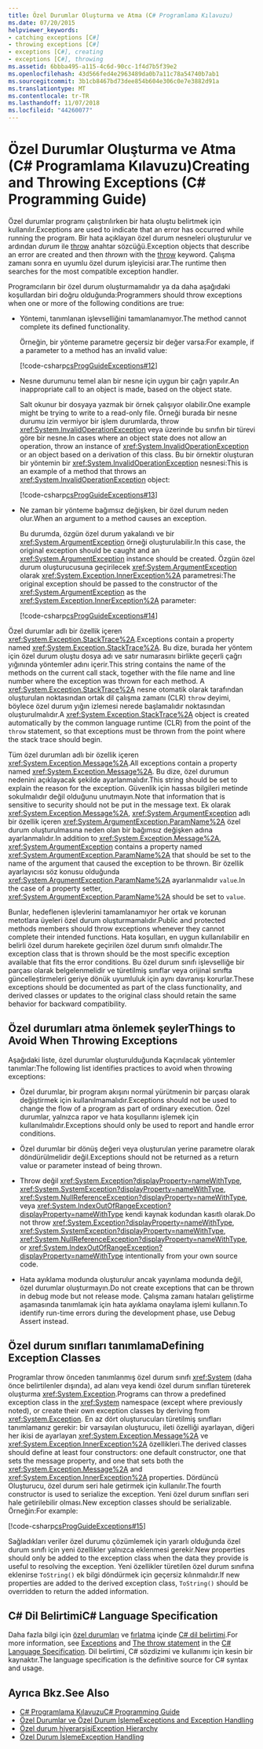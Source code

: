 ```yaml
---
title: Özel Durumlar Oluşturma ve Atma (C# Programlama Kılavuzu)
ms.date: 07/20/2015
helpviewer_keywords:
- catching exceptions [C#]
- throwing exceptions [C#]
- exceptions [C#], creating
- exceptions [C#], throwing
ms.assetid: 6bbba495-a115-4c6d-90cc-1f4d7b5f39e2
ms.openlocfilehash: 43d566fed4e2963489da0b7a11c78a54740b7ab1
ms.sourcegitcommit: 3b1cb8467bd73dee854b604e306c0e7e3882d91a
ms.translationtype: MT
ms.contentlocale: tr-TR
ms.lasthandoff: 11/07/2018
ms.locfileid: "44260077"
---
```

# <a name="creating-and-throwing-exceptions-c-programming-guide"></a><span data-ttu-id="3533a-102">Özel Durumlar Oluşturma ve Atma (C# Programlama Kılavuzu)</span><span class="sxs-lookup"><span data-stu-id="3533a-102">Creating and Throwing Exceptions (C# Programming Guide)</span></span>
<span data-ttu-id="3533a-103">Özel durumlar programı çalıştırılırken bir hata oluştu belirtmek için kullanılır.</span><span class="sxs-lookup"><span data-stu-id="3533a-103">Exceptions are used to indicate that an error has occurred while running the program.</span></span> <span data-ttu-id="3533a-104">Bir hata açıklayan özel durum nesneleri oluşturulur ve ardından *durum* ile [throw](../../../csharp/language-reference/keywords/throw.md) anahtar sözcüğü.</span><span class="sxs-lookup"><span data-stu-id="3533a-104">Exception objects that describe an error are created and then *thrown* with the [throw](../../../csharp/language-reference/keywords/throw.md) keyword.</span></span> <span data-ttu-id="3533a-105">Çalışma zamanı sonra en uyumlu özel durum işleyicisi arar.</span><span class="sxs-lookup"><span data-stu-id="3533a-105">The runtime then searches for the most compatible exception handler.</span></span>  
  
 <span data-ttu-id="3533a-106">Programcıların bir özel durum oluşturmamalıdır ya da daha aşağıdaki koşullardan biri doğru olduğunda:</span><span class="sxs-lookup"><span data-stu-id="3533a-106">Programmers should throw exceptions when one or more of the following conditions are true:</span></span>  
  
-   <span data-ttu-id="3533a-107">Yöntemi, tanımlanan işlevselliğini tamamlanamıyor.</span><span class="sxs-lookup"><span data-stu-id="3533a-107">The method cannot complete its defined functionality.</span></span>  
  
     <span data-ttu-id="3533a-108">Örneğin, bir yönteme parametre geçersiz bir değer varsa:</span><span class="sxs-lookup"><span data-stu-id="3533a-108">For example, if a parameter to a method has an invalid value:</span></span>  
  
     [!code-csharp[csProgGuideExceptions#12](../../../csharp/programming-guide/exceptions/codesnippet/CSharp/creating-and-throwing-exceptions_1.cs)]  
  
-   <span data-ttu-id="3533a-109">Nesne durumunu temel alan bir nesne için uygun bir çağrı yapılır.</span><span class="sxs-lookup"><span data-stu-id="3533a-109">An inappropriate call to an object is made, based on the object state.</span></span>  
  
     <span data-ttu-id="3533a-110">Salt okunur bir dosyaya yazmak bir örnek çalışıyor olabilir.</span><span class="sxs-lookup"><span data-stu-id="3533a-110">One example might be trying to write to a read-only file.</span></span> <span data-ttu-id="3533a-111">Örneği burada bir nesne durumu izin vermiyor bir işlem durumlarda, throw <xref:System.InvalidOperationException> veya üzerinde bu sınıfın bir türevi göre bir nesne.</span><span class="sxs-lookup"><span data-stu-id="3533a-111">In cases where an object state does not allow an operation, throw an instance of <xref:System.InvalidOperationException> or an object based on a derivation of this class.</span></span> <span data-ttu-id="3533a-112">Bu bir örnektir oluşturan bir yöntemin bir <xref:System.InvalidOperationException> nesnesi:</span><span class="sxs-lookup"><span data-stu-id="3533a-112">This is an example of a method that throws an <xref:System.InvalidOperationException> object:</span></span>  
  
     [!code-csharp[csProgGuideExceptions#13](../../../csharp/programming-guide/exceptions/codesnippet/CSharp/creating-and-throwing-exceptions_2.cs)]  
  
-   <span data-ttu-id="3533a-113">Ne zaman bir yönteme bağımsız değişken, bir özel durum neden olur.</span><span class="sxs-lookup"><span data-stu-id="3533a-113">When an argument to a method causes an exception.</span></span>  
  
     <span data-ttu-id="3533a-114">Bu durumda, özgün özel durum yakalandı ve bir <xref:System.ArgumentException> örneği oluşturulabilir.</span><span class="sxs-lookup"><span data-stu-id="3533a-114">In this case, the original exception should be caught and an <xref:System.ArgumentException> instance should be created.</span></span> <span data-ttu-id="3533a-115">Özgün özel durum oluşturucusuna geçirilecek <xref:System.ArgumentException> olarak <xref:System.Exception.InnerException%2A> parametresi:</span><span class="sxs-lookup"><span data-stu-id="3533a-115">The original exception should be passed to the constructor of the <xref:System.ArgumentException> as the <xref:System.Exception.InnerException%2A> parameter:</span></span>  
  
     [!code-csharp[csProgGuideExceptions#14](../../../csharp/programming-guide/exceptions/codesnippet/CSharp/creating-and-throwing-exceptions_3.cs)]  
  
 <span data-ttu-id="3533a-116">Özel durumlar adlı bir özellik içeren <xref:System.Exception.StackTrace%2A>.</span><span class="sxs-lookup"><span data-stu-id="3533a-116">Exceptions contain a property named <xref:System.Exception.StackTrace%2A>.</span></span> <span data-ttu-id="3533a-117">Bu dize, burada her yöntem için özel durum oluştu dosya adı ve satır numarasını birlikte geçerli çağrı yığınında yöntemler adını içerir.</span><span class="sxs-lookup"><span data-stu-id="3533a-117">This string contains the name of the methods on the current call stack, together with the file name and line number where the exception was thrown for each method.</span></span> <span data-ttu-id="3533a-118">A <xref:System.Exception.StackTrace%2A> nesne otomatik olarak tarafından oluşturulan noktasından ortak dil çalışma zamanı (CLR) `throw` deyimi, böylece özel durum yığın izlemesi nerede başlamalıdır noktasından oluşturulmalıdır.</span><span class="sxs-lookup"><span data-stu-id="3533a-118">A <xref:System.Exception.StackTrace%2A> object is created automatically by the common language runtime (CLR) from the point of the `throw` statement, so that exceptions must be thrown from the point where the stack trace should begin.</span></span>  
  
 <span data-ttu-id="3533a-119">Tüm özel durumları adlı bir özellik içeren <xref:System.Exception.Message%2A>.</span><span class="sxs-lookup"><span data-stu-id="3533a-119">All exceptions contain a property named <xref:System.Exception.Message%2A>.</span></span> <span data-ttu-id="3533a-120">Bu dize, özel durumun nedenini açıklayacak şekilde ayarlanmalıdır.</span><span class="sxs-lookup"><span data-stu-id="3533a-120">This string should be set to explain the reason for the exception.</span></span> <span data-ttu-id="3533a-121">Güvenlik için hassas bilgileri metinde sokulmalıdır değil olduğunu unutmayın.</span><span class="sxs-lookup"><span data-stu-id="3533a-121">Note that information that is sensitive to security should not be put in the message text.</span></span> <span data-ttu-id="3533a-122">Ek olarak <xref:System.Exception.Message%2A>, <xref:System.ArgumentException> adlı bir özellik içeren <xref:System.ArgumentException.ParamName%2A> özel durum oluşturulmasına neden olan bir bağımsız değişken adına ayarlanmalıdır.</span><span class="sxs-lookup"><span data-stu-id="3533a-122">In addition to <xref:System.Exception.Message%2A>, <xref:System.ArgumentException> contains a property named <xref:System.ArgumentException.ParamName%2A> that should be set to the name of the argument that caused the exception to be thrown.</span></span> <span data-ttu-id="3533a-123">Bir özellik ayarlayıcısı söz konusu olduğunda <xref:System.ArgumentException.ParamName%2A> ayarlanmalıdır `value`.</span><span class="sxs-lookup"><span data-stu-id="3533a-123">In the case of a property setter, <xref:System.ArgumentException.ParamName%2A> should be set to `value`.</span></span>  
  
 <span data-ttu-id="3533a-124">Bunlar, hedeflenen işlevlerini tamamlanamıyor her ortak ve korunan metotlara üyeleri özel durum oluşturmamalıdır.</span><span class="sxs-lookup"><span data-stu-id="3533a-124">Public and protected methods members should throw exceptions whenever they cannot complete their intended functions.</span></span> <span data-ttu-id="3533a-125">Hata koşulları, en uygun kullanılabilir en belirli özel durum harekete geçirilen özel durum sınıfı olmalıdır.</span><span class="sxs-lookup"><span data-stu-id="3533a-125">The exception class that is thrown should be the most specific exception available that fits the error conditions.</span></span> <span data-ttu-id="3533a-126">Bu özel durum sınıfı işlevselliğe bir parçası olarak belgelenmelidir ve türetilmiş sınıflar veya orijinal sınıfta güncelleştirmeleri geriye dönük uyumluluk için aynı davranışı korurlar.</span><span class="sxs-lookup"><span data-stu-id="3533a-126">These exceptions should be documented as part of the class functionality, and derived classes or updates to the original class should retain the same behavior for backward compatibility.</span></span>  
  
## <a name="things-to-avoid-when-throwing-exceptions"></a><span data-ttu-id="3533a-127">Özel durumları atma önlemek şeyler</span><span class="sxs-lookup"><span data-stu-id="3533a-127">Things to Avoid When Throwing Exceptions</span></span>  
 <span data-ttu-id="3533a-128">Aşağıdaki liste, özel durumlar oluşturulduğunda Kaçınılacak yöntemler tanımlar:</span><span class="sxs-lookup"><span data-stu-id="3533a-128">The following list identifies practices to avoid when throwing exceptions:</span></span>  
  
-   <span data-ttu-id="3533a-129">Özel durumlar, bir program akışını normal yürütmenin bir parçası olarak değiştirmek için kullanılmamalıdır.</span><span class="sxs-lookup"><span data-stu-id="3533a-129">Exceptions should not be used to change the flow of a program as part of ordinary execution.</span></span> <span data-ttu-id="3533a-130">Özel durumlar, yalnızca rapor ve hata koşullarını işlemek için kullanılmalıdır.</span><span class="sxs-lookup"><span data-stu-id="3533a-130">Exceptions should only be used to report and handle error conditions.</span></span>  
  
-   <span data-ttu-id="3533a-131">Özel durumlar bir dönüş değeri veya oluşturulan yerine parametre olarak döndürülmelidir değil.</span><span class="sxs-lookup"><span data-stu-id="3533a-131">Exceptions should not be returned as a return value or parameter instead of being thrown.</span></span>  
  
-   <span data-ttu-id="3533a-132">Throw değil <xref:System.Exception?displayProperty=nameWithType>, <xref:System.SystemException?displayProperty=nameWithType>, <xref:System.NullReferenceException?displayProperty=nameWithType>, veya <xref:System.IndexOutOfRangeException?displayProperty=nameWithType> kendi kaynak kodundan kasıtlı olarak.</span><span class="sxs-lookup"><span data-stu-id="3533a-132">Do not throw <xref:System.Exception?displayProperty=nameWithType>, <xref:System.SystemException?displayProperty=nameWithType>, <xref:System.NullReferenceException?displayProperty=nameWithType>, or <xref:System.IndexOutOfRangeException?displayProperty=nameWithType> intentionally from your own source code.</span></span>  
  
-   <span data-ttu-id="3533a-133">Hata ayıklama modunda oluşturulur ancak yayınlama modunda değil, özel durumlar oluşturmayın.</span><span class="sxs-lookup"><span data-stu-id="3533a-133">Do not create exceptions that can be thrown in debug mode but not release mode.</span></span> <span data-ttu-id="3533a-134">Çalışma zamanı hataları geliştirme aşamasında tanımlamak için hata ayıklama onaylama işlemi kullanın.</span><span class="sxs-lookup"><span data-stu-id="3533a-134">To identify run-time errors during the development phase, use Debug Assert instead.</span></span>  
  
## <a name="defining-exception-classes"></a><span data-ttu-id="3533a-135">Özel durum sınıfları tanımlama</span><span class="sxs-lookup"><span data-stu-id="3533a-135">Defining Exception Classes</span></span>  
 <span data-ttu-id="3533a-136">Programlar throw önceden tanımlanmış özel durum sınıfı <xref:System> (daha önce belirtilenler dışında), ad alanı veya kendi özel durum sınıfları türeterek oluşturma <xref:System.Exception>.</span><span class="sxs-lookup"><span data-stu-id="3533a-136">Programs can throw a predefined exception class in the <xref:System> namespace (except where previously noted), or create their own exception classes by deriving from <xref:System.Exception>.</span></span> <span data-ttu-id="3533a-137">En az dört oluşturucuları türetilmiş sınıfları tanımlamanız gerekir: bir varsayılan oluşturucu, ileti özelliği ayarlayan, diğeri her ikisi de ayarlayan <xref:System.Exception.Message%2A> ve <xref:System.Exception.InnerException%2A> özellikleri.</span><span class="sxs-lookup"><span data-stu-id="3533a-137">The derived classes should define at least four constructors: one default constructor, one that sets the message property, and one that sets both the <xref:System.Exception.Message%2A> and <xref:System.Exception.InnerException%2A> properties.</span></span> <span data-ttu-id="3533a-138">Dördüncü Oluşturucu, özel durum seri hale getirmek için kullanılır.</span><span class="sxs-lookup"><span data-stu-id="3533a-138">The fourth constructor is used to serialize the exception.</span></span> <span data-ttu-id="3533a-139">Yeni özel durum sınıfları seri hale getirilebilir olması.</span><span class="sxs-lookup"><span data-stu-id="3533a-139">New exception classes should be serializable.</span></span> <span data-ttu-id="3533a-140">Örneğin:</span><span class="sxs-lookup"><span data-stu-id="3533a-140">For example:</span></span>  
  
 [!code-csharp[csProgGuideExceptions#15](../../../csharp/programming-guide/exceptions/codesnippet/CSharp/creating-and-throwing-exceptions_4.cs)]  
  
 <span data-ttu-id="3533a-141">Sağladıkları veriler özel durumu çözümlemek için yararlı olduğunda özel durum sınıfı için yeni özellikler yalnızca eklenmesi gerekir.</span><span class="sxs-lookup"><span data-stu-id="3533a-141">New properties should only be added to the exception class when the data they provide is useful to resolving the exception.</span></span> <span data-ttu-id="3533a-142">Yeni özellikler türetilen özel durum sınıfına eklenirse `ToString()` ek bilgi döndürmek için geçersiz kılınmalıdır.</span><span class="sxs-lookup"><span data-stu-id="3533a-142">If new properties are added to the derived exception class, `ToString()` should be overridden to return the added information.</span></span>  
  
## <a name="c-language-specification"></a><span data-ttu-id="3533a-143">C# Dil Belirtimi</span><span class="sxs-lookup"><span data-stu-id="3533a-143">C# Language Specification</span></span>  

<span data-ttu-id="3533a-144">Daha fazla bilgi için [özel durumları](~/_csharplang/spec/exceptions.md) ve [fırlatma](~/_csharplang/spec/statements.md#the-throw-statement) içinde [ C# dil belirtimi](../../language-reference/language-specification/index.md).</span><span class="sxs-lookup"><span data-stu-id="3533a-144">For more information, see [Exceptions](~/_csharplang/spec/exceptions.md) and [The throw statement](~/_csharplang/spec/statements.md#the-throw-statement) in the [C# Language Specification](../../language-reference/language-specification/index.md).</span></span> <span data-ttu-id="3533a-145">Dil belirtimi, C# sözdizimi ve kullanımı için kesin bir kaynaktır.</span><span class="sxs-lookup"><span data-stu-id="3533a-145">The language specification is the definitive source for C# syntax and usage.</span></span>
  
## <a name="see-also"></a><span data-ttu-id="3533a-146">Ayrıca Bkz.</span><span class="sxs-lookup"><span data-stu-id="3533a-146">See Also</span></span>

- [<span data-ttu-id="3533a-147">C# Programlama Kılavuzu</span><span class="sxs-lookup"><span data-stu-id="3533a-147">C# Programming Guide</span></span>](../../../csharp/programming-guide/index.md)  
- [<span data-ttu-id="3533a-148">Özel Durumlar ve Özel Durum İşleme</span><span class="sxs-lookup"><span data-stu-id="3533a-148">Exceptions and Exception Handling</span></span>](../../../csharp/programming-guide/exceptions/index.md)  
- [<span data-ttu-id="3533a-149">Özel durum hiyerarşisi</span><span class="sxs-lookup"><span data-stu-id="3533a-149">Exception Hierarchy</span></span>](../../../standard/exceptions/index.md)  
- [<span data-ttu-id="3533a-150">Özel Durum İşleme</span><span class="sxs-lookup"><span data-stu-id="3533a-150">Exception Handling</span></span>](../../../csharp/programming-guide/exceptions/exception-handling.md)
